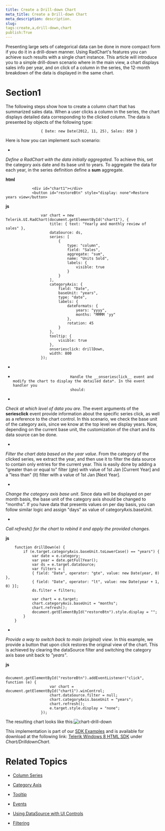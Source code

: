 ```yaml
---
title: Create a Drill-down Chart
meta_title: Create a Drill-down Chart
meta_description: description.
slug: 
tags:create,a,drill-down,chart
publish:True
---
```



Presenting large sets of categorical data can be done in more compact form if you do it in a drill-down manner. Using RadChart's features you can achieve such 
				results with a single chart instance. This article will introduce you to a simple drill-down scenario where in the main view, a chart displays sales info per year, 
				and on click of a column in the series, the 12-month breakdown of the data is displayed in the same chart.
			

# Section1

The following steps show how to create a column chart that has summarized sales data. When a user clicks a column in the series,  the chart displays detailed 
					data corresponding to the clicked column. The data is presented by objects of the following type:
				

	
					{ Date: new Date(2012, 11, 25), Sales: 850 }
				



Here is how you can implement such scenario:

* 

*Define a RadChart with the data initially aggregated.* To achieve this, set the category axis date and its base unit to
							years. To aggregate the data for each year, in the series definition define a __sum__ aggregate.
						


 __html__
    


				<div id="chart1"></div>
				<button id="restoreBtn" style="display: none">Restore years view</button>




 __js__
    


					var chart = new Telerik.UI.RadChart(document.getElementById("chart1"), {
						title: { text: "Yearly and monthly review of sales" },
						dataSource: ds,
						series: [
							{
								type: "column",
								field: "Sales",
								aggregate: "sum",
								name: "Units Sold",
								labels: {
									visible: true
								}
							}
						],
						categoryAxis: {
							field: "Date",
							baseUnit: "years",
							type: "date",
							labels: {
								dateFormats: {
									years: "yyyy",
									months: "MMMM 'yy"
								},
								rotation: 45
							}
						},
						tooltip: {
							visible: true
						},
						onseriesclick: drillDown,
						width: 800
					});



* 

*
								Handle the __onseriesclick__ event and modify the chart to display the detailed data*. In the event handler you 
								should:
						

* 

*Check at which level of data you are*. The event arguments of the __seriesclick__ event provide 
									information about the specific series click, as well as a reference to the chart control. In this scenario, we check the base unit of the category 
									axis, since we know at the top level we display years. Now, depending on the current base unit, the customization of the chart and its data source
									 can be done.
								

* 

*Filter the chart data based on the year value*. From the category of the clicked series, we extract the year, and
									then use it to filter the data source to contain only entries for the current year. This is easily done by adding a "greater than or equal to"
									filter (gte) with value of 1st Jan [Current Year] and a "less than" (lt) filter with a value of 1st Jan [Next Year].
								

* 

*Change the category axis base unit*. Since data will be displayed on per month basis, the base unit of the
									category axis should be changed to "months". If you have data that presents values on per day basis, you can follow similar logic
									and assign "days" as value of categoryAxis.baseUnit.
								

* 

*Call refresh() for the chart to rebind it and apply the provided changes.*


 __js__
    


		function drillDown(e) {
			if (e.target.categoryAxis.baseUnit.toLowerCase() == "years") {
				var date = e.category;
				var year = date.getFullYear();
				var ds = e.target.dataSource;
				var filters = [
				{ field: "Date", operator: "gte", value: new Date(year, 0) },
				{ field: "Date", operator: "lt", value: new Date(year + 1, 0) }];
				ds.filter = filters;
	
				var chart = e.target;
				chart.categoryAxis.baseUnit = "months";
				chart.refresh();
				document.getElementById("restoreBtn").style.display = "";
			}
		}



* 

*Provide a way to switch back to main (original) view*. In this example, we provide a button that upon click restores the 
							original view of the chart. This is achieved by clearing the dataSource filter and switching the category axis base unit back to 
							*"years"*.
						


 __js__
    


					document.getElementById("restoreBtn").addEventListener("click", function (e) {
						var chart = document.getElementById("chart1").winControl;
						chart.dataSource.filter = null;
						chart.categoryAxis.baseUnit = "years";
						chart.refresh();
						e.target.style.display = "none";
					});



The resulting chart looks like this:![chart-drill-down](../Media/Controls\Chart\chart-drill-down.png)

This implementation is part of our
          [SDK Examples](78ad1869-5dec-42ff-b17a-cc19d395089e) and is available for download at the following link:
          [Telerik Windows 8 HTML SDK](https://github.com/telerik/win8-html-sdk/tree/master) under *Chart/DrilldownChart*.
        

# Related Topics

 * [Column Series]({{slug:column-series}})

 * [Category Axis]({{slug:category-axis}})

 * [Tooltip]({{slug:tooltip}})

 * [Events]({{slug:events}})

 * [Using DataSource with UI Controls]({{slug:using-datasource-with-ui-controls}})

 * [Filtering]({{slug:filtering}})
